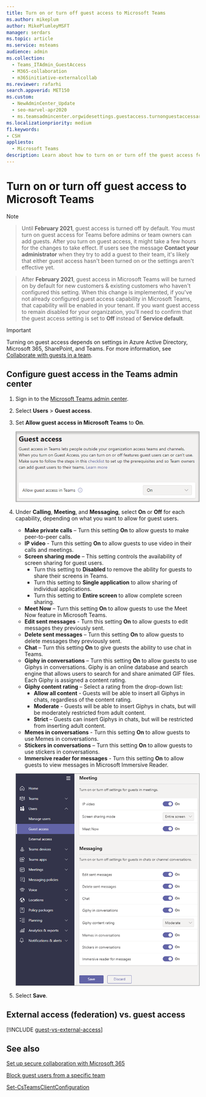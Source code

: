 ```yaml
---
title: Turn on or turn off guest access to Microsoft Teams
ms.author: mikeplum
author: MikePlumleyMSFT
manager: serdars
ms.topic: article
ms.service: msteams
audience: admin
ms.collection: 
  - Teams_ITAdmin_GuestAccess
  - M365-collaboration
  - m365initiative-externalcollab
ms.reviewer: rafarhi
search.appverid: MET150
ms.custom: 
  - NewAdminCenter_Update
  - seo-marvel-apr2020
  - ms.teamsadmincenter.orgwidesettings.guestaccess.turnonguestaccessarticle
ms.localizationpriority: medium
f1.keywords:
- CSH
appliesto: 
  - Microsoft Teams
description: Learn about how to turn on or turn off the guest access feature in Microsoft Teams as an Office 365 admin.
---
```


# Turn on or turn off guest access to Microsoft Teams

> [!Note]

> Until **February 2021**, guest access is turned off by default. You must turn on guest access for Teams before admins or team owners can add guests. After you turn on guest access, it might take a few hours for the changes to take effect. If users see the message **Contact your administrator** when they try to add a guest to their team, it's likely that either guest access hasn't been turned on or the settings aren't effective yet.

> After **February 2021**, guest access in Microsoft Teams will be turned on by default for new customers & existing customers who haven't configured this setting. When this change is implemented, if you've not already configured guest access capability in Microsoft Teams, that capability will be enabled in your tenant. If you want guest access to remain disabled for your organization, you'll need to confirm that the guest access setting is set to **Off** instead of **Service default**.

> [!IMPORTANT]
> Turning on guest access depends on settings in Azure Active Directory, Microsoft 365, SharePoint, and Teams. For more information, see [Collaborate with guests in a team](/microsoft-365/solutions/collaborate-as-team).

## Configure guest access in the Teams admin center

1. Sign in to the [Microsoft Teams admin center](https://admin.teams.microsoft.com/).

2. Select **Users** > **Guest access**.

3. Set **Allow guest access in Microsoft Teams** to **On**.

    ![Allow guest access switch set to On .](media/guest-access-setting.png)

4. Under **Calling**, **Meeting**, and **Messaging**, select **On** or **Off** for each capability, depending on what you want to allow for guest users.

      - **Make private calls** – Turn this setting **On** to allow guests to make peer-to-peer calls.
      - **IP video** - Turn this setting **On** to allow guests to use video in their calls and meetings.
      - **Screen sharing mode** – This setting controls the availability of screen sharing for guest users.
          - Turn this setting to **Disabled** to remove the ability for guests to share their screens in Teams.
          - Turn this setting to **Single application** to allow sharing of individual applications.
          - Turn this setting to **Entire screen** to allow complete screen sharing.
      - **Meet Now** – Turn this setting **On** to allow guests to use the Meet Now feature in Microsoft Teams.
      - **Edit sent messages** - Turn this setting **On** to allow guests to edit messages they previously sent.
      - **Delete sent messages** – Turn this setting **On** to allow guests to delete messages they previously sent.
      - **Chat** – Turn this setting **On** to give guests the ability to use chat in Teams.
      - **Giphy in conversations** – Turn this setting **On** to allow guests to use Giphys in conversations. Giphy is an online database and search engine that allows users to search for and share animated GIF files. Each Giphy is assigned a content rating.
      - **Giphy content rating** –  Select a rating from the drop-down list:
          - **Allow all content** - Guests will be able to insert all Giphys in chats, regardless of the content rating.
          - **Moderate** - Guests will be able to insert Giphys in chats, but will be moderately restricted from adult content.
          - **Strict** – Guests can insert Giphys in chats, but will be restricted from inserting adult content.
      - **Memes in conversations** - Turn this setting **On** to allow guests to use Memes in conversations.
      - **Stickers in conversations** – Turn this setting **On** to allow guests to use stickers in conversations.
      - **Immersive reader for messages** - Turn this setting **On** to allow guests to view messages in Microsoft Immersive Reader.

    ![Guest permissions settings in Teams.](media/manage-guest-access-image1.png)

5. Select **Save**.

## External access (federation) vs. guest access

[!INCLUDE [guest-vs-external-access](includes/guest-vs-external-access.md)]

## See also

[Set up secure collaboration with Microsoft 365](/microsoft-365/solutions/setup-secure-collaboration-with-teams)

[Block guest users from a specific team](/microsoft-365/solutions/per-group-guest-access)

[Set-CsTeamsClientConfiguration](/powershell/module/skype/set-csteamsclientconfiguration)
